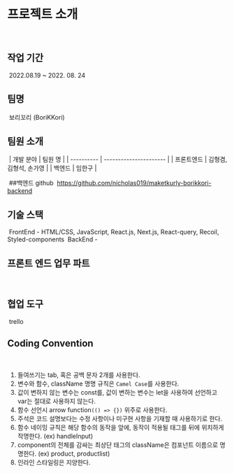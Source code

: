 # 프로젝트 소개
​
## 작업 기간
​
2022.08.19 ~ 2022. 08. 24
​
## 팀명
​
보리꼬리 (BoriKKori)
​
## 팀원 소개
​
| 개발 분야  | 팀원 명                |
| ---------- | ---------------------- |
| 프론트엔드 | 김형겸, 김형석, 손가영 |
| 백엔드     | 임한구                 |

​
##백엔드 github
​
https://github.com/nicholas019/maketkurly-borikkori-backend
​
## 기술 스택
​
FrontEnd - HTML/CSS, JavaScript, React.js, Next.js, React-query, Recoil, Styled-components
​
BackEnd -
​
## 프론트 엔드 업무 파트
​
## 협업 도구
​
trello
​
## Coding Convention
​
1. 들여쓰기는 tab, 혹은 공백 문자 2개를 사용한다.
2. 변수와 함수, className 명명 규칙은 `Camel Case`를 사용한다.
3. 값이 변하지 않는 변수는 const를, 값이 변하는 변수는 let을 사용하여 선언하고 var는 절대로 사용하지 않는다.
4. 함수 선언시 arrow function`(() => {})` 위주로 사용한다.
5. 주석은 코드 설명보다는 수정 사항이나 미구현 사항을 기재할 때 사용하기로 한다.
6. 함수 네이밍 규칙은 해당 함수의 동작을 앞에, 동작이 적용될 태그를 뒤에 위치하게 작명한다. (ex) handleInput)
7. component의 전체를 감싸는 최상단 태그의 className은 컴포넌트 이름으로 명명한다. (ex) product, productlist)
8. 인라인 스타일링은 지양한다.
